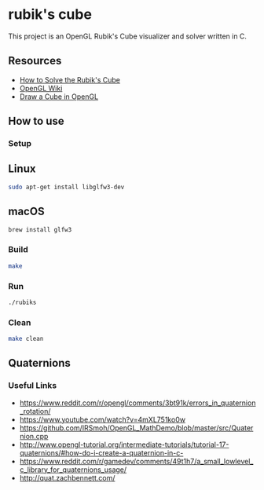# rubik's cube

This project is an OpenGL Rubik's Cube visualizer and solver written in C.

## Resources
* [How to Solve the Rubik's Cube](https://www.rubiks.com/blog/how-to-solve-the-rubiks-cube)
* [OpenGL Wiki](https://www.khronos.org/opengl/wiki/Main_Page)
* [Draw a Cube in OpenGL](https://www.wikihow.com/Make-a-Cube-in-OpenGL)

## How to use

### Setup
## Linux
```bash
sudo apt-get install libglfw3-dev
```
## macOS
```bash
brew install glfw3
```

### Build
```bash
make
```

### Run
```bash
./rubiks
```

### Clean
```bash
make clean
```

## Quaternions

### Useful Links
* https://www.reddit.com/r/opengl/comments/3bt91k/errors_in_quaternion_rotation/
* https://www.youtube.com/watch?v=4mXL751ko0w
* https://github.com/IRSmoh/OpenGL_MathDemo/blob/master/src/Quaternion.cpp
* http://www.opengl-tutorial.org/intermediate-tutorials/tutorial-17-quaternions/#how-do-i-create-a-quaternion-in-c-
* https://www.reddit.com/r/gamedev/comments/49t1h7/a_small_lowlevel_c_library_for_quaternions_usage/
* http://quat.zachbennett.com/
